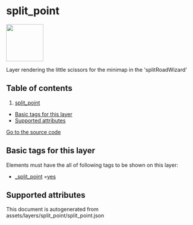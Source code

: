 split_point
=============



<img src='https://mapcomplete.osm.be/./assets/svg/scissors.svg' height="100px"> 

Layer rendering the little scissors for the minimap in the 'splitRoadWizard'

## Table of contents

1. [split_point](#split_point)

- [Basic tags for this layer](#basic-tags-for-this-layer)
- [Supported attributes](#supported-attributes)

[Go to the source code](../assets/layers/split_point/split_point.json)



Basic tags for this layer
---------------------------



Elements must have the all of following tags to be shown on this layer:

- <a href='https://wiki.openstreetmap.org/wiki/Key:_split_point' target='_blank'>_split_point</a>
  =<a href='https://wiki.openstreetmap.org/wiki/Tag:_split_point%3Dyes' target='_blank'>yes</a>

Supported attributes
----------------------



This document is autogenerated from assets/layers/split_point/split_point.json